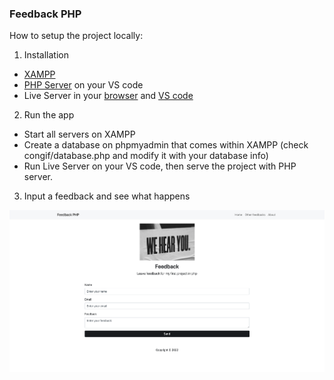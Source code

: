 ### Feedback PHP

How to setup the project locally:
1. Installation
- [XAMPP](https://www.apachefriends.org/)
- [PHP Server](https://marketplace.visualstudio.com/items?itemName=brapifra.phpserver) on your VS code
- Live Server in your [browser](https://chrome.google.com/webstore/detail/live-server-web-extension/fiegdmejfepffgpnejdinekhfieaogmj) and [VS code](https://marketplace.visualstudio.com/items?itemName=ritwickdey.LiveServer)
2. Run the app
- Start all servers on XAMPP
- Create a database on phpmyadmin that comes within XAMPP (check congif/database.php and modify it with your database info)
- Run Live Server on your VS code, then serve the project with PHP server.
3. Input a feedback and see what happens

<img alt="screenshot" src="/img/screenshot.png">